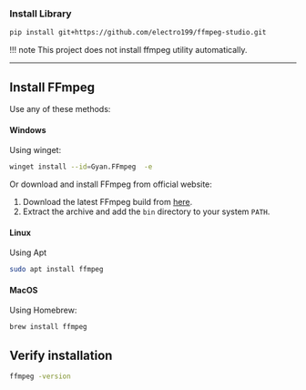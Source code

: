 ### Install Library

```sh
pip install git+https://github.com/electro199/ffmpeg-studio.git
```

!!! note
    This project does not install ffmpeg utility automatically.

---

## Install FFmpeg

Use any of these methods:

#### Windows

Using winget:

```sh
winget install --id=Gyan.FFmpeg  -e
```

Or download and install FFmpeg from official website:

1. Download the latest FFmpeg build from [here](https://www.gyan.dev/ffmpeg/builds/).
2. Extract the archive and add the `bin` directory to your system `PATH`.

#### Linux

Using Apt

```sh
sudo apt install ffmpeg
```

#### MacOS

Using Homebrew:

```sh
brew install ffmpeg
```

## Verify installation

```sh
ffmpeg -version
```
